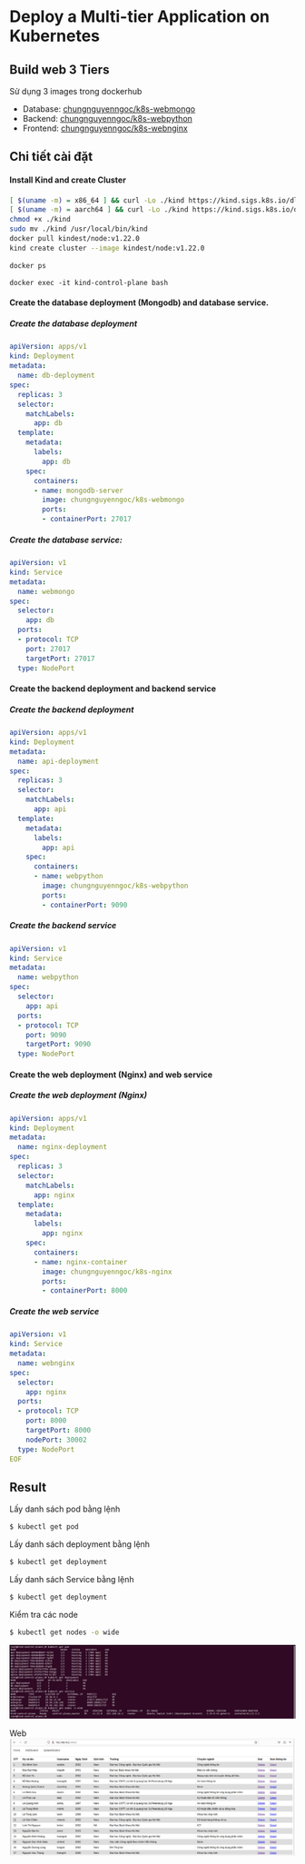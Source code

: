 # Deploy a Multi-tier Application on Kubernetes

## Build web 3 Tiers

Sử dụng 3 images trong dockerhub

- Database: [chungnguyenngoc/k8s-webmongo](https://hub.docker.com/repository/docker/chungnguyenngoc/k8s-webmongo/general)
- Backend: [chungnguyenngoc/k8s-webpython](https://hub.docker.com/repository/docker/chungnguyenngoc/k8s-webpython/general)
- Frontend: [chungnguyenngoc/k8s-webnginx](https://hub.docker.com/repository/docker/chungnguyenngoc/k8s-webnginx/general)

## Chi tiết cài đặt

#### Install Kind and create Cluster
```sh
[ $(uname -m) = x86_64 ] && curl -Lo ./kind https://kind.sigs.k8s.io/dl/v0.19.0/kind-linux-amd64
[ $(uname -m) = aarch64 ] && curl -Lo ./kind https://kind.sigs.k8s.io/dl/v0.19.0/kind-linux-arm64
chmod +x ./kind
sudo mv ./kind /usr/local/bin/kind
docker pull kindest/node:v1.22.0
kind create cluster --image kindest/node:v1.22.0
```
```
docker ps
```
```
docker exec -it kind-control-plane bash
```

#### Create the database deployment (Mongodb) and  database service.

##### Create the database deployment

```yaml
apiVersion: apps/v1
kind: Deployment
metadata:
  name: db-deployment
spec:
  replicas: 3
  selector:
    matchLabels:
      app: db
  template:
    metadata:
      labels:
        app: db
    spec:
      containers:
      - name: mongodb-server
        image: chungnguyenngoc/k8s-webmongo
        ports:
        - containerPort: 27017
```
##### Create the database service:

```yaml
apiVersion: v1
kind: Service
metadata:
  name: webmongo
spec:
  selector:
    app: db
  ports:
  - protocol: TCP
    port: 27017
    targetPort: 27017
  type: NodePort
```

#### Create the backend deployment and  backend service

##### Create the backend deployment

```yaml
apiVersion: apps/v1
kind: Deployment
metadata:
  name: api-deployment
spec:
  replicas: 3
  selector:
    matchLabels:
      app: api
  template:
    metadata:
      labels:
        app: api
    spec:
      containers:
      - name: webpython
        image: chungnguyenngoc/k8s-webpython
        ports:
        - containerPort: 9090
```

#####  Create the backend service
```yaml
apiVersion: v1
kind: Service
metadata:
  name: webpython
spec:
  selector:
    app: api
  ports:
  - protocol: TCP
    port: 9090
    targetPort: 9090
  type: NodePort
```

#### Create the web deployment (Nginx) and web service
##### Create the web deployment (Nginx)
```yaml
apiVersion: apps/v1
kind: Deployment
metadata:
  name: nginx-deployment
spec:
  replicas: 3
  selector:
    matchLabels:
      app: nginx
  template:
    metadata:
      labels:
        app: nginx
    spec:
      containers:
      - name: nginx-container
        image: chungnguyenngoc/k8s-nginx
        ports:
        - containerPort: 8000
```

#####  Create the web service 
```yaml
apiVersion: v1
kind: Service
metadata:
  name: webnginx
spec:
  selector:
    app: nginx
  ports:
  - protocol: TCP
    port: 8000
    targetPort: 8000
    nodePort: 30002
  type: NodePort
EOF
```

## Result 
Lấy danh sách pod bằng lệnh 

```bash 
$ kubectl get pod 
```
Lấy danh sách deployment bằng lệnh

```bash 
$ kubectl get deployment 
```
Lấy danh sách Service bằng lệnh
```bash 
$ kubectl get deployment 
```
Kiểm tra các node

```bash 
$ kubectl get nodes -o wide
```

![](images/ds.jpg)

Web 
![](images/web.jpg)


